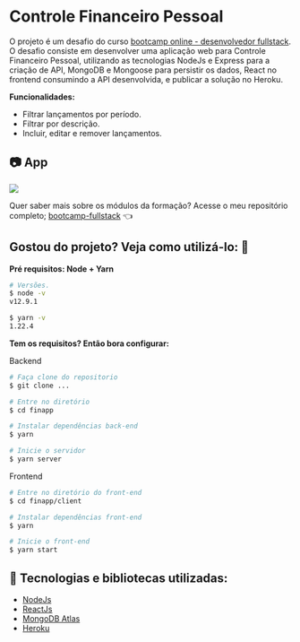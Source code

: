 # Controle Financeiro Pessoal

O projeto é um desafio do curso [bootcamp online - desenvolvedor fullstack](https://www.igti.com.br/custom/bootcamp-desenvolvedor-full-stack/). O desafio consiste em desenvolver uma aplicação web para Controle Financeiro Pessoal, utilizando as tecnologias NodeJs e Express para a criação de API, MongoDB e Mongoose para persistir os dados, React no frontend consumindo a API desenvolvida, e publicar a solução no Heroku.

**Funcionalidades:**

- Filtrar lançamentos por período.
- Filtrar por descrição.
- Incluir, editar e remover lançamentos.

## 📷 App

![](https://ik.imagekit.io/0hmjtnwyvn/bootcamp-igti/app-finapp_bq8S1njs5.gif)

Quer saber mais sobre os módulos da formação? Acesse o meu repositório completo; [bootcamp-fullstack](https://github.com/mauricio-viana/bootcamp-fullstack) 👈

## Gostou do projeto? Veja como utilizá-lo: 🚀

**Pré requisitos: Node + Yarn**

```bash
# Versões.
$ node -v
v12.9.1

$ yarn -v
1.22.4
```

**Tem os requisitos? Então bora configurar:**

Backend

```bash
# Faça clone do repositorio
$ git clone ...

# Entre no diretório
$ cd finapp

# Instalar dependências back-end
$ yarn

# Inicie o servidor
$ yarn server
```

Frontend

```bash
# Entre no diretório do front-end
$ cd finapp/client

# Instalar dependências front-end
$ yarn

# Inicie o front-end
$ yarn start
```

## 🔧 Tecnologias e bibliotecas utilizadas:

- [NodeJs](https://nodejs.org/)
- [ReactJs](https://reactjs.org/)
- [MongoDB Atlas](https://www.mongodb.com/)
- [Heroku](https://www.heroku.com/)

